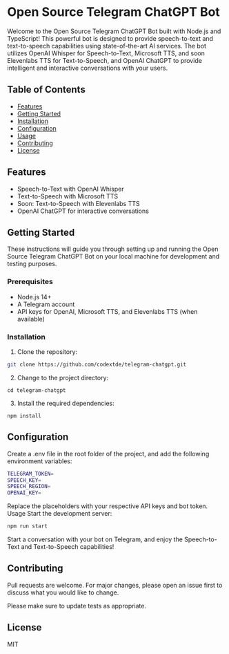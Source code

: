 # Open Source Telegram ChatGPT Bot

Welcome to the Open Source Telegram ChatGPT Bot built with Node.js and TypeScript! This powerful bot is designed to provide speech-to-text and text-to-speech capabilities using state-of-the-art AI services. The bot utilizes OpenAI Whisper for Speech-to-Text, Microsoft TTS, and soon Elevenlabs TTS for Text-to-Speech, and OpenAI ChatGPT to provide intelligent and interactive conversations with your users.

## Table of Contents

- [Features](#features)
- [Getting Started](#getting-started)
- [Installation](#installation)
- [Configuration](#configuration)
- [Usage](#usage)
- [Contributing](#contributing)
- [License](#license)

## Features

- Speech-to-Text with OpenAI Whisper
- Text-to-Speech with Microsoft TTS
- Soon: Text-to-Speech with Elevenlabs TTS
- OpenAI ChatGPT for interactive conversations

## Getting Started

These instructions will guide you through setting up and running the Open Source Telegram ChatGPT Bot on your local machine for development and testing purposes.

### Prerequisites

- Node.js 14+
- A Telegram account
- API keys for OpenAI, Microsoft TTS, and Elevenlabs TTS (when available)

### Installation

1. Clone the repository:

```bash
git clone https://github.com/codextde/telegram-chatgpt.git
```

2. Change to the project directory:
```
cd telegram-chatgpt
```
3. Install the required dependencies:
```
npm install
```
## Configuration
Create a .env file in the root folder of the project, and add the following environment variables:
```bash
TELEGRAM_TOKEN=
SPEECH_KEY=
SPEECH_REGION=
OPENAI_KEY=
```
Replace the placeholders with your respective API keys and bot token.
Usage
Start the development server:

```bash
npm run start
```

Start a conversation with your bot on Telegram, and enjoy the Speech-to-Text and Text-to-Speech capabilities!

## Contributing
Pull requests are welcome. For major changes, please open an issue first to discuss what you would like to change.

Please make sure to update tests as appropriate.

## License
MIT

